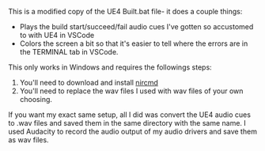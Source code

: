 This is a modified copy of the UE4 Built.bat file- it does a couple things:
- Plays the build start/succeed/fail audio cues I've gotten so accustomed to with UE4 in VSCode
- Colors the screen a bit so that it's easier to tell where the errors are in the TERMINAL tab in VSCode.

This only works in Windows and requires the followings steps:
1. You'll need to download and install [nircmd](https://www.nirsoft.net/utils/nircmd.html)
2. You'll need to replace the wav files I used with wav files of your own choosing.

If you want my exact same setup, all I did was convert the UE4 audio cues to .wav files and saved them in the same directory with the same name. I used Audacity to record the audio output of my audio drivers and save them as wav files.
